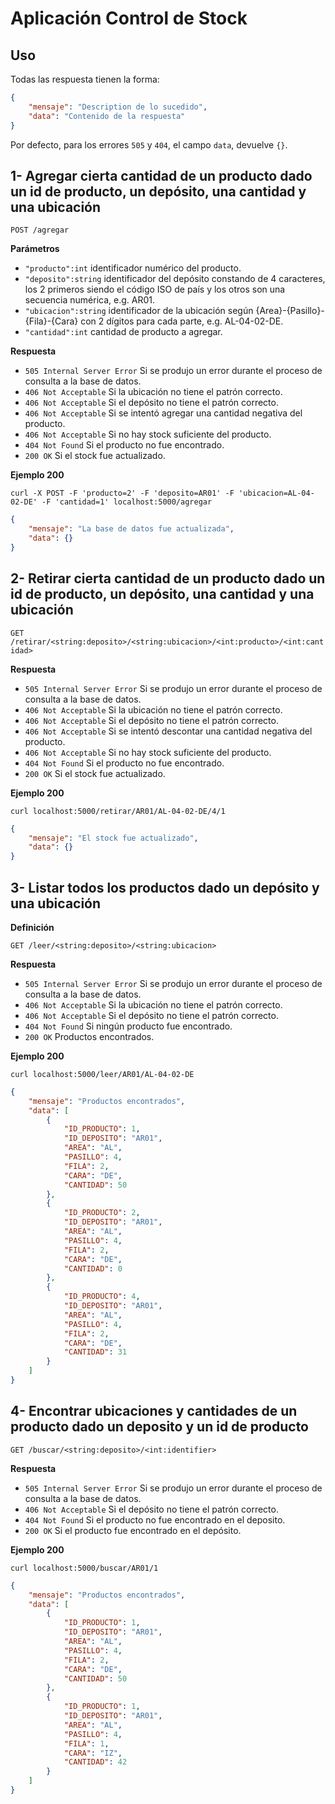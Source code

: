 # Aplicación Control de Stock

## Uso

Todas las respuesta tienen la forma:

```json
{
    "mensaje": "Description de lo sucedido",
    "data": "Contenido de la respuesta"
}
```

Por defecto, para los errores `505` y `404`, el campo `data`, devuelve `{}`.

## 1- Agregar cierta cantidad de un producto dado un id de producto, un depósito, una cantidad y una ubicación

`POST /agregar`

**Parámetros**

- `"producto":int` identificador numérico del producto.
- `"deposito":string` identificador del depósito constando de 4 caracteres, los 2 primeros siendo el código ISO de país y los otros son una secuencia numérica, e.g. AR01.
- `"ubicacion":string` identificador de la ubicación según {Area}-{Pasillo}-{Fila}-{Cara}
con 2 dígitos para cada parte, e.g. AL-04-02-DE.
- `"cantidad":int` cantidad de producto a agregar.

**Respuesta**

- `505 Internal Server Error` Si se produjo un error durante el proceso de consulta a la base de datos.
- `406 Not Acceptable` Si la ubicación no tiene el patrón correcto.
- `406 Not Acceptable` Si el depósito no tiene el patrón correcto.
- `406 Not Acceptable` Si se intentó agregar una cantidad negativa del producto.
- `406 Not Acceptable` Si no hay stock suficiente del producto.
- `404 Not Found` Si el producto no fue encontrado.
- `200 OK` Si el stock fue actualizado.

**Ejemplo 200**

`curl -X POST -F 'producto=2' -F 'deposito=AR01' -F 'ubicacion=AL-04-02-DE' -F 'cantidad=1' localhost:5000/agregar`

```json
{
    "mensaje": "La base de datos fue actualizada",
    "data": {}
}
```

## 2- Retirar cierta cantidad de un producto dado un id de producto, un depósito, una cantidad y una ubicación

`GET /retirar/<string:deposito>/<string:ubicacion>/<int:producto>/<int:cantidad>`

**Respuesta**

- `505 Internal Server Error` Si se produjo un error durante el proceso de consulta a la base de datos.
- `406 Not Acceptable` Si la ubicación no tiene el patrón correcto.
- `406 Not Acceptable` Si el depósito no tiene el patrón correcto.
- `406 Not Acceptable` Si se intentó descontar una cantidad negativa del producto.
- `406 Not Acceptable` Si no hay stock suficiente del producto.
- `404 Not Found` Si el producto no fue encontrado.
- `200 OK` Si el stock fue actualizado.

**Ejemplo 200**

`curl localhost:5000/retirar/AR01/AL-04-02-DE/4/1`

```json
{
    "mensaje": "El stock fue actualizado",
    "data": {}
}
```

## 3- Listar todos los productos dado un depósito y una ubicación

**Definición**

`GET /leer/<string:deposito>/<string:ubicacion>`

**Respuesta**

- `505 Internal Server Error` Si se produjo un error durante el proceso de consulta a la base de datos.
- `406 Not Acceptable` Si la ubicación no tiene el patrón correcto.
- `406 Not Acceptable` Si el depósito no tiene el patrón correcto.
- `404 Not Found` Si ningún producto fue encontrado.
- `200 OK` Productos encontrados.

**Ejemplo 200**

`curl localhost:5000/leer/AR01/AL-04-02-DE`

```json
{
    "mensaje": "Productos encontrados",
    "data": [
        {
            "ID_PRODUCTO": 1,
            "ID_DEPOSITO": "AR01",
            "AREA": "AL",
            "PASILLO": 4,
            "FILA": 2,
            "CARA": "DE",
            "CANTIDAD": 50
        },
        {
            "ID_PRODUCTO": 2,
            "ID_DEPOSITO": "AR01",
            "AREA": "AL",
            "PASILLO": 4,
            "FILA": 2,
            "CARA": "DE",
            "CANTIDAD": 0
        },
        {
            "ID_PRODUCTO": 4,
            "ID_DEPOSITO": "AR01",
            "AREA": "AL",
            "PASILLO": 4,
            "FILA": 2,
            "CARA": "DE",
            "CANTIDAD": 31
        }
    ]
}
```

## 4- Encontrar ubicaciones y cantidades de un producto dado un deposito y un id de producto

`GET /buscar/<string:deposito>/<int:identifier>`

**Respuesta**

- `505 Internal Server Error` Si se produjo un error durante el proceso de consulta a la base de datos.
- `406 Not Acceptable` Si el depósito no tiene el patrón correcto.
- `404 Not Found` Si el producto no fue encontrado en el deposito.
- `200 OK` Si el producto fue encontrado en el depósito.

**Ejemplo 200**

`curl localhost:5000/buscar/AR01/1`

```json
{
    "mensaje": "Productos encontrados",
    "data": [
        {
            "ID_PRODUCTO": 1,
            "ID_DEPOSITO": "AR01",
            "AREA": "AL",
            "PASILLO": 4,
            "FILA": 2,
            "CARA": "DE",
            "CANTIDAD": 50
        },
        {
            "ID_PRODUCTO": 1,
            "ID_DEPOSITO": "AR01",
            "AREA": "AL",
            "PASILLO": 4,
            "FILA": 1,
            "CARA": "IZ",
            "CANTIDAD": 42
        }
    ]
}
```